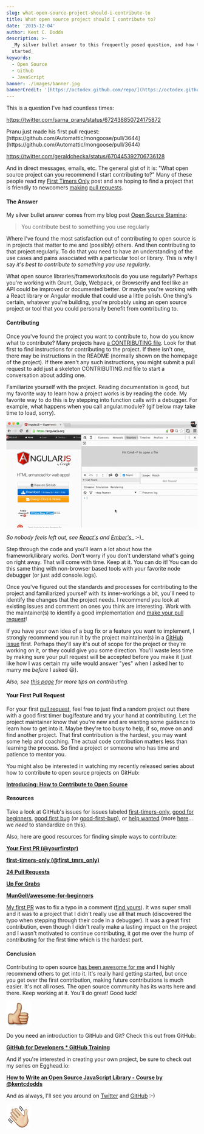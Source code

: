 ```yaml
---
slug: what-open-source-project-should-i-contribute-to
title: What open source project should I contribute to?
date: '2015-12-04'
author: Kent C. Dodds
description: >-
  _My silver bullet answer to this frequently posed question, and how to get
  started_
keywords:
  - Open Source
  - Github
  - JavaScript
banner: ./images/banner.jpg
bannerCredit: '[https://octodex.github.com/repo/](https://octodex.github.com/repo/)'
---
```


This is a question I've had countless times:

https://twitter.com/sarna_pranu/status/672438850724175872

<figcaption>
  Pranu just made his first pull request:
  [https://github.com/Automattic/mongoose/pull/3644](https://github.com/Automattic/mongoose/pull/3644)
</figcaption>

https://twitter.com/geraldchecka/status/670445392706736128

And in direct messages, emails, etc. The general gist of it is: "What open
source project can you recommend I start contributing to?" Many of these people
read my
[First Timers Only](https://medium.com/@kentcdodds/first-timers-only-78281ea47455)
post and are hoping to find a project that is friendly to newcomers
[making](https://help.github.com/articles/creating-a-pull-request/)
[pull requests](https://help.github.com/articles/using-pull-requests/).

#### The Answer

My silver bullet answer comes from my blog post
[Open Source Stamina](https://medium.com/@kentcdodds/open-source-stamina-dafd063f9932):

> You contribute best to something you use regularly

Where I've found the most satisfaction out of contributing to open source is in
projects that matter to me and (possibly) others. And then contributing to that
project regularly. To do that you need to have an understanding of the use cases
and pains associated with a particular tool or library. This is why I say _it's
best to contribute to something you use regularly_.

What open source libraries/frameworks/tools do you use regularly? Perhaps you're
working with Grunt, Gulp, Webpack, or Browserify and feel like an API could be
improved or documented better. Or maybe you're working with a React library or
Angular module that could use a little polish. One thing's certain, whatever
you're building, you're probably using an open source project or tool that you
could personally benefit from contributing to.

#### Contributing

Once you've found the project you want to contribute to, how do you know what to
contribute? Many projects have
[a CONTRIBUTING file](https://github.com/blog/1184-contributing-guidelines).
Look for that first to find instructions for contributing to the project. If
there isn't one, there may be instructions in the README (normally shown on the
homepage of the project). If there aren't any such instructions, you might
submit a pull request to add just a skeleton CONTRIBUTING.md file to start a
conversation about adding one.

Familiarize yourself with the project. Reading documentation is good, but my
favorite way to learn how a project works is by reading the code. My favorite
way to do this is by stepping into function calls with a debugger. For example,
what happens when you call angular.module? (gif below may take time to load,
sorry).

![a gif showing angular.module call in Chrome console](./images/0.gif)

_So nobody feels left out, see_ [_React's_](https://infinit.io/_/QzJrScq.gif)
_and_ [_Ember's_](https://infinit.io/_/XkZD3JH.gif)_ :-)_

Step through the code and you'll learn a lot about how the framework/library
works. Don't worry if you don't understand what's going on right away. That will
come with time. Keep at it. You can do it! You can do this same thing with
non-browser based tools with your favorite node debugger (or just add
console.logs).

Once you've figured out the standards and processes for contributing to the
project and familiarized yourself with its inner-workings a bit, you'll need to
identify the changes that the project needs. I recommend you look at existing
issues and comment on ones you think are interesting. Work with the
maintainer(s) to identify a good implementation and
[make your pull request](https://help.github.com/articles/creating-a-pull-request/)!

If you have your own idea of a bug fix or a feature you want to implement, I
strongly recommend you run it by the project maintainer(s) in a
[GitHub issue](https://guides.github.com/features/issues/) first. Perhaps
they'll say it's out of scope for the project or they're working on it, or they
could give you some direction. You'll waste less time by making sure your pull
request will be accepted before you make it (just like how I was certain my wife
would answer "yes" when I asked her to marry me _before_ I asked 😃).

_Also, see [this page](http://24pullrequests.com/contributing) for more tips on
contributing._

#### Your First Pull Request

For your first
[pull request](https://help.github.com/articles/using-pull-requests/), feel free
to just find a random project out there with a good first timer bug/feature and
try your hand at contributing. Let the project maintainer know that you're new
and are wanting some guidance to learn how to get into it. Maybe they're too
busy to help, if so, move on and find another project. That first contribution
is the hardest, you may want some help and coaching. The actual code
contribution matters less than learning the process. So find a project or
someone who has time and patience to mentor you.

You might also be interested in watching my recently released series about how
to contribute to open source projects on GitHub:

[**Introducing: How to Contribute to Open Source**](/blog/introducing-how-to-contribute-to-open-source)

#### Resources

Take a look at GitHub's issues for issues labeled
[first-timers-only](https://github.com/issues?utf8=%E2%9C%93&q=is%3Aopen+is%3Aissue+label%3Afirst-timers-only),
[good for beginners](https://github.com/issues?utf8=%E2%9C%93&q=is%3Aopen+is%3Aissue+label%3A%22good+for+beginners%22+),
[good first bug](https://github.com/issues?utf8=%E2%9C%93&q=is%3Aopen+is%3Aissue+label%3A%22good+first+bug%22+)
(or
[good-first-bug](https://github.com/issues?utf8=%E2%9C%93&q=is%3Aopen+is%3Aissue+label%3Agood-first-bug)),
or
[help wanted](https://github.com/issues?utf8=%E2%9C%93&q=is%3Aopen+is%3Aissue+label%3A%22help+wanted%22+)
(more [here](https://twitter.com/kentcdodds/status/672873736974897152)... we
_need_ to standardize on this).

Also, here are good resources for finding simple ways to contribute:

[**Your First PR (@yourfirstpr)**](https://twitter.com/yourfirstpr)

[**first-timers-only (@first_tmrs_only)**](https://twitter.com/first_tmrs_only)

[**24 Pull Requests**](http://24pullrequests.com/)

[**Up For Grabs**](http://up-for-grabs.net/#/)

[**MunGell/awesome-for-beginners**](https://github.com/MunGell/awesome-for-beginners)

[My first PR](http://firstpr.me/#kentcdodds) was to fix a typo in a comment
([find yours](http://firstpr.me/)). It was super small and it was to a project
that I didn't really use all that much (discovered the typo when stepping
through their code in a debugger). It was a great first contribution, even
though I didn't really make a lasting impact on the project and I wasn't
motivated to continue contributing, it got me over the hump of contributing for
the first time which is the hardest part.

#### Conclusion

Contributing to open source
[has been awesome for me](https://medium.com/@kentcdodds/how-getting-into-open-source-has-been-awesome-for-me-8480cd756a80)
and I highly recommend others to get into it. It's really hard getting started,
but once you get over the first contribution, making future contributions is
much easier. It's not all roses. The open source community has its warts here
and there. Keep working at it. You'll do great! Good luck!

![thumbs up](./images/1.png)

Do you need an introduction to GitHub and Git? Check this out from GitHub:

[**GitHub for Developers \* GitHub Training**](https://training.github.com/classes/developers/)

And if you're interested in creating your own project, be sure to check out my
series on Egghead.io:

[**How to Write an Open Source JavaScript Library - Course by @kentcdodds**](https://egghead.io/series/how-to-write-an-open-source-javascript-library)

And as always, I'll see you around on [Twitter](https://twitter.com/kentcdodds)
and [GitHub](https://github.com/kentcdodds) :-)

![See you on Twitter!](./images/2.png)

